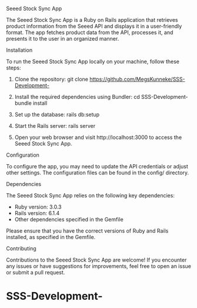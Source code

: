 Seeed Stock Sync App

The Seeed Stock Sync App is a Ruby on Rails application that retrieves product information from the Seeed API and displays it in a user-friendly format. The app fetches product data from the API, processes it, and presents it to the user in an organized manner.

Installation

To run the Seeed Stock Sync App locally on your machine, follow these steps:

1. Clone the repository:
   git clone https://github.com/MegsKunneke/SSS-Development-

2. Install the required dependencies using Bundler:
   cd SSS-Development-
   bundle install

3. Set up the database:
   rails db:setup

4. Start the Rails server:
   rails server

5. Open your web browser and visit http://localhost:3000 to access the Seeed Stock Sync App.

Configuration

To configure the app, you may need to update the API credentials or adjust other settings. The configuration files can be found in the config/ directory.

Dependencies

The Seeed Stock Sync App relies on the following key dependencies:

- Ruby version: 3.0.3
- Rails version: 6.1.4
- Other dependencies specified in the Gemfile

Please ensure that you have the correct versions of Ruby and Rails installed, as specified in the Gemfile.

Contributing

Contributions to the Seeed Stock Sync App are welcome! If you encounter any issues or have suggestions for improvements, feel free to open an issue or submit a pull request.
# SSS-Development-
